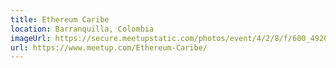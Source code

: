 ```yaml
---
title: Ethereum Caribe
location: Barranquilla, Colombia
imageUrl: https://secure.meetupstatic.com/photos/event/4/2/8/f/600_492017039.jpeg
url: https://www.meetup.com/Ethereum-Caribe/
---
```

